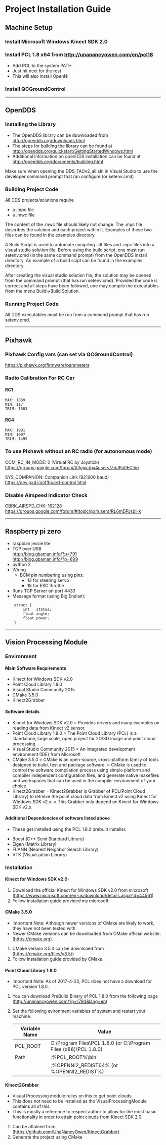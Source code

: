 # Project Installation Guide

## Machine Setup

### Install Microsoft Windows Kinect SDK 2.0
### Install PCL 1.8 x64 from http://unanancyowen.com/en/pcl18
- Add PCL to the system PATH
- Just hit next for the rest
- This will also install OpenNI
### Install QCGroundControl

---

## OpenDDS
### Installing the Library
- The OpenDDS library can be downloaded from http://opendds.org/downloads.html
- The steps for building the library can be found at http://opendds.org/quickstart/GettingStartedWindows.html
- Additional information on openDDS installation can be found at http://opendds.org/documents/building.html

Make sure when opening the DDS_TAOv2_all.sln in Visual Studio to use the developer command prompt that ran configure (or setenv.cmd)

### Building Project Code
All DDS projects/solutions require
- a .mpc file
- a .mwc file

The content of the .mwc file should likely not change.
The .mpc file describes the solution and each project within it.
Examples of these two files can be found in the examples directory.

A Build Script is used to automate compiling .idl files and .mpc files into a visual studio solution file.
Before using the build script, one must run setenv.cmd (in the same command prompt) from the OpenDDS install directory.
An example of a build scipt can be found in the examples directory.

After creating the visual studio solution file, the solution may be opened from the command prompt (that has run setenv.cmd).
Provided the code is correct and all steps have been followed, one may compile the executables from the menu Build->Build Solution.

### Running Project Code
All DDS executables must be run from a command prompt that has run setenv.cmd.

---

## Pixhawk

### Pixhawk Config vars (can set via QCGroundControl)
https://pixhawk.org/firmware/parameters

### Radio Calibration For RC Car
#### RC1
    MAX: 1889
    MIN: 117
    TRIM: 1503

#### RC4
    MAX: 1991
    MIN: 1007
    TRIM: 1499

### To use Pixhawk without an RC radio (for autonomous mode)
COM_RC_IN_MODE: 2 (Virtual RC by Joystick)<br/>
https://groups.google.com/forum/#!topic/px4users/ZdJPo0ECIho


SYS_COMPANION: Companion Link (921600 baud)<br/>
https://dev.px4.io/offboard-control.html

### Disable Airspeed Indicator Check
CBRK_AIRSPD_CHK: 162128<br/>
https://groups.google.com/forum/#!topic/px4users/RL6mDPJsbHk

---

## Raspberry pi zero
- raspbian jessie lite
- TCP over USB<br/>
    http://blog.gbaman.info/?p=791<br/>
    http://blog.gbaman.info/?p=699
- python 2
- Wiring
    - BCM pin numbering using pins:
        - 13 for steering servo
        - 18 for ESC throttle
- Runs TCP Server on port 4433
- Message format (using Big Endian):
```
    struct {
        int   status;
        float angle;
        float power;
    }
```

---

## Vision Processing Module

### Environment
#### Main Software Requirements
- Kinect for Windows SDK v2.0
- Point Cloud Library 1.8.0
- Visual Studio Community 2015
- CMake 3.5.0
- Kinect2Grabber

#### Software details
- Kinect for Windows SDK v2.0
	= Provides drivers and many examples on reading data from Kinect v2 sensor.
- Point Cloud Library 1.8.0
	= The Point Cloud Library (PCL) is a standalone, large scale, open project for 2D/3D image and point cloud processing.
- Visual Studio Community 2015
	= An integrated development environment (IDE) from Microsoft
- CMake 3.5.0
	= CMake is an open-source, cross-platform family of tools designed to build, test and package software.
	= CMake is used to control the software compilation process using simple platform and compiler independent configuration files, and generate native makefiles and workspaces that can be used in the compiler environment of your choice.
- Kinect2Grabber
	= Kinect2Grabber is Grabber of PCL(Point Cloud Library) to retrieve the point cloud data from Kinect v2 using Kinect for Windows SDK v2.x.
	= This Grabber only depend on Kinect for Windows SDK v2.x.

#### Additional Dependencies of software listed above
* These get installed using the PCL 1.8.0 prebuilt installer.

- Boost (C++ Semi Standard Library)
- Eigen (Matrix Library)
- FLANN (Nearest Neighbor Search Library)
- VTK (Visualization Library)



### Installation

#### Kinect for Windows SDK v2.0:
1. Download the official Kinect for Windows SDK v2.0 from microsoft (https://www.microsoft.com/en-us/download/details.aspx?id=44561)
2. Follow installation guide provided my microsoft.

#### CMake 3.5.0
* Important Note: Although newer versions of CMake are likely to work, they have not been tested with.
* Newer CMake versions can be downloaded from CMake official website. (https://cmake.org).

1. CMake version 3.5.0 can be downloaed from (https://cmake.org/files/v3.5/)
2. Follow installation guide provided by CMake.

#### Point Cloud Library 1.8.0
* Important Note: As of 2017-4-30, PCL does not have a download for PCL version 1.8.0.

1. You can download PreBuild Binary of PCL 1.8.0 from the following page (http://unanancyowen.com/?p=1794&lang=en)
2. Set the following evironment variables of system and restart your machine:

	Variable Name | Value
	--------------|-------------------------------------------------------------------------
	PCL_ROOT      | C:\Program Files\PCL 1.8.0 (or C:\Program Files (x86)\PCL 1.8.0)
	Path          | ;%PCL_ROOT%\bin
                  | ;%OPENNI2_REDIST64% (or %OPENNI2_REDIST%)

#### Kinect2Grabber
* Visual Processing module relies on this to get point clouds.
* This does not need to be installed as the VisualProcessingModule contains all of this.
* This is mostly a reference to respect author to allow for the most basic functionality in order to attain point clouds from Kinect SDK 2.0.

1. Can be attained from (https://github.com/UnaNancyOwen/KinectGrabber).
2. Generate the project using CMake
